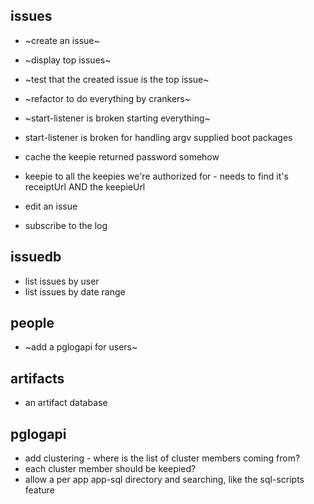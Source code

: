## issues

* ~create an issue~
* ~display top issues~
* ~test that the created issue is the top issue~
* ~refactor to do everything by crankers~
* ~start-listener is broken starting everything~
* start-listener is broken for handling argv supplied boot packages
* cache the keepie returned password somehow
* keepie to all the keepies we're authorized for - needs to find it's receiptUrl AND the keepieUrl

* edit an issue
* subscribe to the log

## issuedb

* list issues by user
* list issues by date range

## people

* ~add a pglogapi for users~

## artifacts

* an artifact database

## pglogapi

* add clustering - where is the list of cluster members coming from?
 * each cluster member should be keepied?
* allow a per app app-sql directory and searching, like the sql-scripts feature
